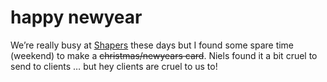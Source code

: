 <!--
  date: 2004-12-23
  modified: 2020-06-01
  slug: happynewyear
  type: post
  categories: rant
-->

# happy newyear

We&#8217;re really busy at <a href="http://www.shapers.nl/" target="_blank">Shapers</a> these days but I found some spare time (weekend) to make a <del data-href="game/2005en.swf">christmas/newyears card</del>. Niels found it a bit cruel to send to clients &#8230; but hey clients are cruel to us to!
